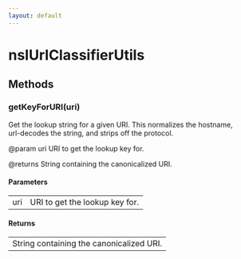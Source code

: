 ```yaml
---
layout: default
---
```


# nsIUrlClassifierUtils #

## Methods ##

### getKeyForURI(uri) ###
  
Get the lookup string for a given URI.  This normalizes the hostname,  
url-decodes the string, and strips off the protocol.  
  
@param uri URI to get the lookup key for.  
  
@returns String containing the canonicalized URI.  
  

#### Parameters ####

<table>

<tr>
<td>uri</td>
<td>URI to get the lookup key for.  
</td>
</tr>

</table>

#### Returns ####

<table>

<tr>
<td>String containing the canonicalized URI.  
</td>
</tr>

</table>
